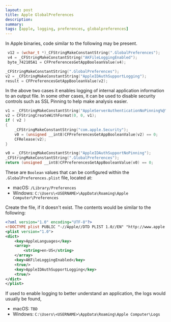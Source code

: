 ```yaml
---
layout: post
title: Apple GlobalPreferences
description: 
summary: 
tags: [apple, logging, preferences, globalpreferences]
---
```


In Apple binaries, code similar to the following may be present. 

```c++
 v12 = (wchar_t *)_CFStringMakeConstantString(".GlobalPreferences");
 v4 = _CFStringMakeConstantString("AKFileLoggingEnabled");
 byte_742105A1 = CFPreferencesGetAppBooleanValue(v4);
```

```c++
_CFStringMakeConstantString(".GlobalPreferences");
v2 = _CFStringMakeConstantString("AppleIDAuthSupportLogging");
result = CFPreferencesGetAppBooleanValue(v2);
```

In the above two cases it enables logging of internal application information to an output file. In some other cases, it can be used to disable
security controls such as SSL Pinning to help make analysis easier.

```c++
v1 = _CFStringMakeConstantString("AppleServerAuthenticationNoPinning%@");
v2 = CFStringCreateWithFormat(0, 0, v1);
if ( v2 )
{
    _CFStringMakeConstantString("com.apple.Security");
    v0 = (unsigned __int8)CFPreferencesGetAppBooleanValue(v2) == 0;
    CFRelease(v2);
}
```

```c++
v0 = _CFStringMakeConstantString("AppleIDAuthSupportNoPinning");
_CFStringMakeConstantString(".GlobalPreferences");
return (unsigned __int8)CFPreferencesGetAppBooleanValue(v0) == 0;
```

These are `Boolean` values that can be configured within the `.GlobalPreferences.plist` file, located at:

* macOS: `/Library/Preferences`
* Windows: `C:\Users\<USERNAME>\AppData\Roaming\Apple Computer\Preferences`

Create the file, if it doesn't exist. The contents would be similar to the following:

```xml
<?xml version="1.0" encoding="UTF-8"?>
<!DOCTYPE plist PUBLIC "-//Apple//DTD PLIST 1.0//EN" "http://www.apple.com/DTDs/PropertyList-1.0.dtd">
<plist version="1.0">
<dict>
	<key>AppleLanguages</key>
	<array>
		<string>en-US</string>
	</array>
    <key>AKFileLoggingEnabled</key>
    <true/>
    <key>AppleIDAuthSupportLogging</key>
    <true/>
</dict>
</plist>
```

If used to enable logging to better understand an application, the logs would usually be found,

* macOS: `TBD`
* Windows: `C:\Users\<USERNAME>\AppData\Roaming\Apple Computer\Logs`
